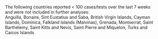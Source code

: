 The following countries reported < 100 cases/tests over the last 7 weeks and were not included in further analyses:<br>Anguilla, Bonaire, Sint Eustatius and Saba, British Virgin Islands, Cayman Islands, Dominica, Falkland Islands (Malvinas), Grenada, Montserrat, Saint Barthélemy, Saint Kitts and Nevis, Saint Pierre and Miquelon, Turks and Caicos Islands
<br>
